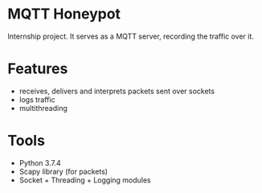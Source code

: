 # MQTT Honeypot

Internship project. It serves as a MQTT server, recording the traffic over it. 

# Features

- receives, delivers and interprets packets sent over sockets
- logs traffic
- multithreading

# Tools 

- Python 3.7.4
- Scapy library (for packets)
- Socket + Threading + Logging modules
